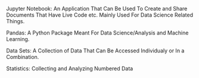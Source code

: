 Jupyter Notebook: An Application That Can Be Used To Create and Share Documents That Have Live Code etc. Mainly Used For Data Science Related Things. 

Pandas: A Python Package Meant For Data Science/Analysis and Machine Learning.

Data Sets: A Collection of Data That Can Be Accessed Individualy or In a Combination.

Statistics: Collecting and Analyzing Numbered Data